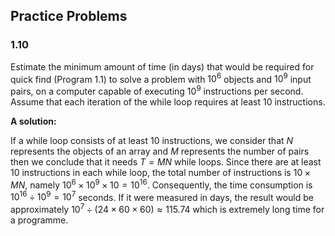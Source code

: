 ## Practice Problems

### 1.10

Estimate the minimum amount of time (in days) that would be required for quick find (Program 1.1) to solve a problem with $10^6$ objects and $10^9$ input pairs, on a computer capable of executing $10^9$  instructions per second. Assume that each iteration of the while loop requires at least 10 instructions.  

**A solution:** 

If a while loop consists of at least 10 instructions, we consider that $N$ represents the objects of an array and $M$ represents the number of pairs then we conclude that it needs $T=MN$ while loops. Since there are at least 10 instructions in each while loop, the total number of instructions is $10\times MN$, namely $10^6\times10^9\times10=10^{16}$. Consequently, the time consumption is $10^{16}\div 10^9=10^7$ seconds. If it were measured in days, the result would be approximately $10^7\div(24\times60\times60)\approx 115.74$ which is extremely long time for a programme.